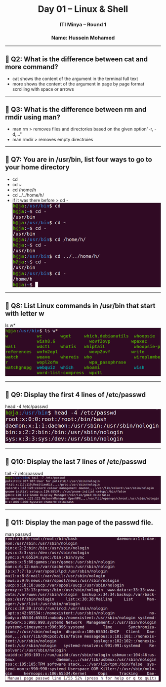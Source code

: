 <h1 align="center">Day 01 – Linux & Shell</h1>
<h3 align="center">ITI Minya – Round 1</h3>
<h3 align="center">Name: Hussein Mohamed</h3>

---

## 🔸 Q2: What is the difference between cat and more command?

- cat shows the content of the argument in the terminal full text
- more shows the content of the argument in page by page format scrolling with space or arrows

---
## 🔸 Q3: What is the difference between rm and rmdir using man?

- man rm > removes files and directories based on the given option"-r, -d,..."
- man rmdir > removes empty directroies

---
## 🔸 Q7: You are in /usr/bin, list four ways to go to your home directory

- cd
- cd ~
- cd /home/h
- cd ../../home/h/
- if it was there before > cd -
![home](001.png)

---
## 🔸 Q8: List Linux commands in /usr/bin that start with letter w

ls w*
![w](002.png)

---
## 🔸 Q9: Display the first 4 lines of /etc/passwd

head -4 /etc/passwd
![haed](003.png)

---
## 🔸 Q10: Display the last 7 lines of /etc/passwd

tail -7 /etc/passwd
![tail](004.png)

---
## 🔸 Q11: Display the man page of the passwd file.

man passwd
![man](005.png)
